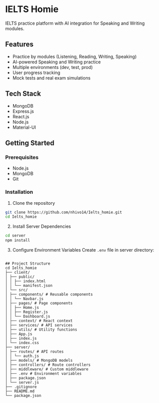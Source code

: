 # IELTS Homie

IELTS practice platform with AI integration for Speaking and Writing modules.

## Features

- Practice by modules (Listening, Reading, Writing, Speaking)
- AI-powered Speaking and Writing practice
- Multiple environments (dev, test, prod)
- User progress tracking
- Mock tests and real exam simulations

## Tech Stack

- MongoDB
- Express.js
- React.js
- Node.js
- Material-UI

## Getting Started

### Prerequisites
- Node.js
- MongoDB
- Git

### Installation

1. Clone the repository
```bash
git clone https://github.com/nhivo14/Ielts_homie.git
cd Ielts_homie
```

2. Install Server Dependencies
```bash
cd server
npm install
```

3. Configure Environment Variables
Create `.env` file in server directory: 
```

## Project Structure
cd Ielts_homie
├── client/
│ ├── public/
│ │ ├── index.html
│ │ └── manifest.json
│ └── src/
│ ├── components/ # Reusable components
│ │ └── Navbar.js
│ ├── pages/ # Page components
│ │ ├── Home.js
│ │ ├── Register.js
│ │ └── Dashboard.js
│ ├── context/ # React context
│ ├── services/ # API services
│ ├── utils/ # Utility functions
│ ├── App.js
│ ├── index.js
│ └── index.css
├── server/
│ ├── routes/ # API routes
│ │ └── auth.js
│ ├── models/ # MongoDB models
│ ├── controllers/ # Route controllers
│ ├── middleware/ # Custom middleware
│ ├── .env # Environment variables
│ ├── package.json
│ └── server.js
├── .gitignore
├── README.md
└── package.json